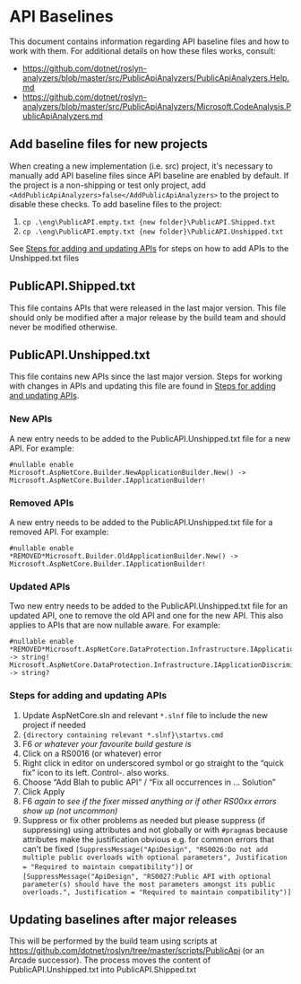 # API Baselines

This document contains information regarding API baseline files and how to work with them. For additional details on how these files works, consult:

- <https://github.com/dotnet/roslyn-analyzers/blob/master/src/PublicApiAnalyzers/PublicApiAnalyzers.Help.md>
- <https://github.com/dotnet/roslyn-analyzers/blob/master/src/PublicApiAnalyzers/Microsoft.CodeAnalysis.PublicApiAnalyzers.md>

## Add baseline files for new projects

When creating a new implementation (i.e. src) project, it's necessary to manually add API baseline files since API baseline are enabled by default. If the project is a non-shipping or test only project, add `<AddPublicApiAnalyzers>false</AddPublicApiAnalyzers>` to the project to disable these checks. To add baseline files to the project:


1. `cp .\eng\PublicAPI.empty.txt {new folder}\PublicAPI.Shipped.txt`
1. `cp .\eng\PublicAPI.empty.txt {new folder}\PublicAPI.Unshipped.txt`

See [Steps for adding and updating APIs](#steps-for-adding-and-updating-apis) for steps on how to add APIs to the Unshipped.txt files

## PublicAPI.Shipped.txt

This file contains APIs that were released in the last major version. This file should only be modified after a major release by the build team and should never be modified otherwise.

## PublicAPI.Unshipped.txt

This file contains new APIs since the last major version. Steps for working with changes in APIs and updating this file are found in [Steps for adding and updating APIs](#steps-for-adding-and-updating-apis).

### New APIs

A new entry needs to be added to the PublicAPI.Unshipped.txt file for a new API. For example:

```text
#nullable enable
Microsoft.AspNetCore.Builder.NewApplicationBuilder.New() -> Microsoft.AspNetCore.Builder.IApplicationBuilder!
```

### Removed APIs

A new entry needs to be added to the PublicAPI.Unshipped.txt file for a removed API. For example:

```text
#nullable enable
*REMOVED*Microsoft.Builder.OldApplicationBuilder.New() -> Microsoft.AspNetCore.Builder.IApplicationBuilder!
```

### Updated APIs

Two new entry needs to be added to the PublicAPI.Unshipped.txt file for an updated API, one to remove the old API and one for the new API. This also applies to APIs that are now nullable aware. For example:

```text
#nullable enable
*REMOVED*Microsoft.AspNetCore.DataProtection.Infrastructure.IApplicationDiscriminator.Discriminator.get -> string!
Microsoft.AspNetCore.DataProtection.Infrastructure.IApplicationDiscriminator.Discriminator.get -> string?
```

### Steps for adding and updating APIs

1. Update AspNetCore.sln and relevant `*.slnf` file to include the new project if needed
1. `{directory containing relevant *.slnf}\startvs.cmd`
1. F6 *or whatever your favourite build gesture is*
1. Click on a RS0016 (or whatever) error
1. Right click in editor on underscored symbol or go straight to the “quick fix” icon to its left. Control-. also works.
1. Choose “Add Blah to public API” / “Fix all occurrences in … Solution”
1. Click Apply
1. F6 *again to see if the fixer missed anything or if other RS00xx errors show up (not uncommon)*
1. Suppress or fix other problems as needed but please suppress (if suppressing) using attributes and not globally or with `#pragma`s because attributes make the justification obvious e.g. for common errors that can't be fixed
    `[SuppressMessage("ApiDesign", "RS0026:Do not add multiple public overloads with optional parameters", Justification = "Required to maintain compatibility")]`
    or
    `[SuppressMessage("ApiDesign", "RS0027:Public API with optional parameter(s) should have the most parameters amongst its public overloads.", Justification = "Required to maintain compatibility")]`

## Updating baselines after major releases

This will be performed by the build team using scripts at <https://github.com/dotnet/roslyn/tree/master/scripts/PublicApi> (or an Arcade successor). The process moves the content of PublicAPI.Unshipped.txt into PublicAPI.Shipped.txt
